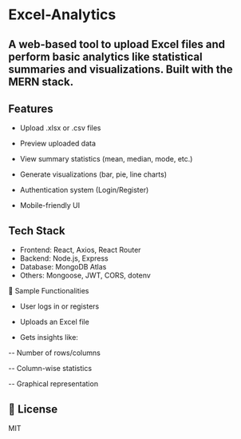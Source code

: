 # Excel-Analytics

## A web-based tool to upload Excel files and perform basic analytics like statistical summaries and visualizations. Built with the MERN stack.

## Features
- Upload .xlsx or .csv files

- Preview uploaded data

- View summary statistics (mean, median, mode, etc.)

- Generate visualizations (bar, pie, line charts)

- Authentication system (Login/Register)

- Mobile-friendly UI

## Tech Stack
- Frontend: React, Axios, React Router
- Backend: Node.js, Express
- Database: MongoDB Atlas
- Others: Mongoose, JWT, CORS, dotenv

🧪 Sample Functionalities
- User logs in or registers

- Uploads an Excel file

- Gets insights like:

-- Number of rows/columns

-- Column-wise statistics

-- Graphical representation

## 📄 License
MIT


